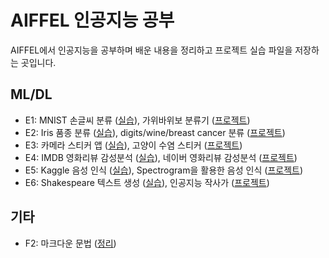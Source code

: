 # AIFFEL 인공지능 공부
AIFFEL에서 인공지능을 공부하며 배운 내용을 정리하고 프로젝트 실습 파일을 저장하는 곳입니다.

## ML/DL
- E1: MNIST 손글씨 분류 ([실습](https://github.com/kec0130/AIFFEL-project/blob/master/E1_classification_mnist.ipynb)), 가위바위보 분류기 ([프로젝트](https://github.com/kec0130/AIFFEL-project/blob/master/E1_rock_scissor_paper.ipynb))
- E2: Iris 품종 분류 ([실습](https://github.com/kec0130/AIFFEL-project/blob/master/E2_classification_iris.ipynb)), digits/wine/breast cancer 분류 ([프로젝트](https://github.com/kec0130/AIFFEL-project/blob/master/E2_classification.ipynb))
- E3: 카메라 스티커 앱 ([실습](https://github.com/kec0130/AIFFEL-project/blob/master/E3_camera_sticker_app.ipynb)), 고양이 수염 스티커 ([프로젝트](https://github.com/kec0130/AIFFEL-project/blob/master/E3_camera_sticker_app_pjt.ipynb))
- E4: IMDB 영화리뷰 감성분석 ([실습](https://github.com/kec0130/AIFFEL-project/blob/main/E4_sentiment_classification.ipynb)), 네이버 영화리뷰 감성분석 ([프로젝트](https://github.com/kec0130/AIFFEL-project/blob/main/E4_naver_movie_sentiment.ipynb))
- E5: Kaggle 음성 인식 ([실습](https://github.com/kec0130/AIFFEL-project/blob/main/E5_speech_recognition.ipynb)), Spectrogram을 활용한 음성 인식 ([프로젝트](https://github.com/kec0130/AIFFEL-project/blob/main/E5_spectrogram_classification.ipynb))
- E6: Shakespeare 텍스트 생성 ([실습](https://github.com/kec0130/AIFFEL-project/blob/main/E6_text_generation.ipynb)), 인공지능 작사가 ([프로젝트](https://github.com/kec0130/AIFFEL-project/blob/main/E6_lyricist.ipynb))

## 기타
- F2: 마크다운 문법 ([정리](https://github.com/kec0130/AIFFEL-project/blob/master/F2_markdown.ipynb))